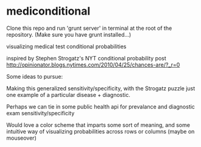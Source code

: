 mediconditional
===============

Clone this repo and run 'grunt server' in terminal at the root of the repository. (Make sure you have grunt installed...)


visualizing medical test conditional probabilities

inspired by Stephen Strogatz's NYT conditional probability post http://opinionator.blogs.nytimes.com/2010/04/25/chances-are/?_r=0

Some ideas to pursue:

Making this generalized sensitivity/specificity, with the Strogatz puzzle just one example of a particular disease + diagnostic.

Perhaps we can tie in some public health api for prevalance and diagnostic exam sensitivity/specificity

Would love a color scheme that imparts some sort of meaning, and some intuitive way of visualizing probabilities across rows or columns (maybe on mouseover)

